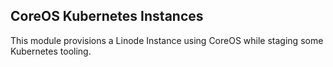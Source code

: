 ## CoreOS Kubernetes Instances

This module provisions a Linode Instance using CoreOS while staging some Kubernetes tooling.
